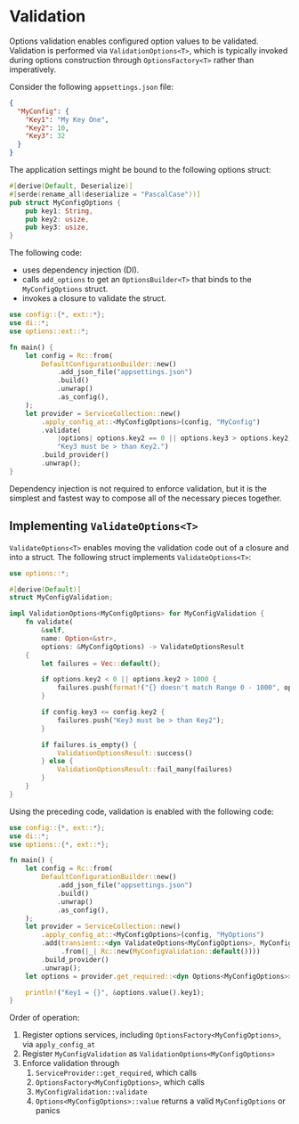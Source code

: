 # Validation

Options validation enables configured option values to be validated. Validation is performed via `ValidationOptions<T>`, which is typically invoked during options construction through `OptionsFactory<T>` rather than imperatively.

Consider the following `appsettings.json` file:

```json
{
  "MyConfig": {
    "Key1": "My Key One",
    "Key2": 10,
    "Key3": 32
  }
}
```

The application settings might be bound to the following options struct:

```rust
#[derive(Default, Deserialize)]
#[serde(rename_all(deserialize = "PascalCase"))]
pub struct MyConfigOptions {
    pub key1: String,
    pub key2: usize,
    pub key3: usize,
}
```

The following code:

- uses dependency injection (DI).
- calls `add_options` to get an `OptionsBuilder<T>` that binds to the `MyConfigOptions` struct.
- invokes a closure to validate the struct.

```rust
use config::{*, ext::*};
use di::*;
use options::ext::*;

fn main() {
    let config = Rc::from(
        DefaultConfigurationBuilder::new()
            .add_json_file("appsettings.json")
            .build()
            .unwrap()
            .as_config(),
    );
    let provider = ServiceCollection::new()
        .apply_config_at::<MyConfigOptions>(config, "MyConfig")
        .validate(
            |options| options.key2 == 0 || options.key3 > options.key2,
            "Key3 must be > than Key2.")
        .build_provider()
        .unwrap();
}
```

Dependency injection is not required to enforce validation, but it is the simplest and fastest way to compose all of the necessary pieces together.

## Implementing `ValidateOptions<T>`

`ValidateOptions<T>` enables moving the validation code out of a closure and into a struct. The following struct implements `ValidateOptions<T>`:

```rust
use options::*;

#[derive(Default)]
struct MyConfigValidation;

impl ValidationOptions<MyConfigOptions> for MyConfigValidation {
    fn validate(
        &self,
        name: Option<&str>,
        options: &MyConfigOptions) -> ValidateOptionsResult
    {
        let failures = Vec::default();

        if options.key2 < 0 || options.key2 > 1000 {
            failures.push(format!("{} doesn't match Range 0 - 1000", options.key2));
        }

        if config.key3 <= config.key2 {
            failures.push("Key3 must be > than Key2");
        }

        if failures.is_empty() {
            ValidationOptionsResult::success()
        } else {
            ValidationOptionsResult::fail_many(failures)
        }
    }
}
```

Using the preceding code, validation is enabled with the following code:

```rust
use config::{*, ext::*};
use di::*;
use options::{*, ext::*};

fn main() {
    let config = Rc::from(
        DefaultConfigurationBuilder::new()
            .add_json_file("appsettings.json")
            .build()
            .unwrap()
            .as_config(),
    );
    let provider = ServiceCollection::new()
        .apply_config_at::<MyConfigOptions>(config, "MyOptions")
        .add(transient::<dyn ValidateOptions<MyConfigOptions>, MyConfigValidation>()
             .from(|_| Rc::new(MyConfigValidation::default())))
        .build_provider()
        .unwrap();
    let options = provider.get_required::<dyn Options<MyConfigOptions>>();

    println!("Key1 = {}", &options.value().key1);
}
```

Order of operation:

1. Register options services, including `OptionsFactory<MyConfigOptions>`, via `apply_config_at`
2. Register `MyConfigValidation` as `ValidationOptions<MyConfigOptions>`
3. Enforce validation through
   1. `ServiceProvider::get_required`, which calls
   2. `OptionsFactory<MyConfigOptions>`, which calls
   3. `MyConfigValidation::validate`
   4. `Options<MyConfigOptions>::value` returns a valid `MyConfigOptions` or panics